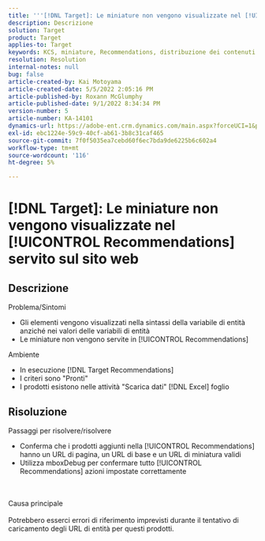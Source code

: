 ```yaml
---
title: '''[!DNL Target]: Le miniature non vengono visualizzate nel [!UICONTROL Recommendations] servito sul sito web"'
description: Descrizione
solution: Target
product: Target
applies-to: Target
keywords: KCS, miniature, Recommendations, distribuzione dei contenuti
resolution: Resolution
internal-notes: null
bug: false
article-created-by: Kai Motoyama
article-created-date: 5/5/2022 2:05:16 PM
article-published-by: Roxann McGlumphy
article-published-date: 9/1/2022 8:34:34 PM
version-number: 5
article-number: KA-14101
dynamics-url: https://adobe-ent.crm.dynamics.com/main.aspx?forceUCI=1&pagetype=entityrecord&etn=knowledgearticle&id=4f2d5b63-7ccc-ec11-a7b5-6045bd00d995
exl-id: ebc1224e-59c9-40cf-ab61-3b8c31caf465
source-git-commit: 7f0f5035ea7cebd60f6ec7bda9de6225b6c602a4
workflow-type: tm+mt
source-wordcount: '116'
ht-degree: 5%

---
```


# [!DNL Target]: Le miniature non vengono visualizzate nel [!UICONTROL Recommendations] servito sul sito web

## Descrizione

Problema/Sintomi<br>
- Gli elementi vengono visualizzati nella sintassi della variabile di entità anziché nei valori delle variabili di entità
- Le miniature non vengono servite in [!UICONTROL Recommendations]

Ambiente
- In esecuzione [!DNL Target Recommendations]
- I criteri sono &quot;Pronti&quot;
- I prodotti esistono nelle attività &quot;Scarica dati&quot; [!DNL Excel] foglio



## Risoluzione

Passaggi per risolvere/risolvere
- Conferma che i prodotti aggiunti nella [!UICONTROL Recommendations] hanno un URL di pagina, un URL di base e un URL di miniatura validi
- Utilizza mboxDebug per confermare tutto [!UICONTROL Recommendations] azioni impostate correttamente

<br><br>Causa principale<br><br>
Potrebbero esserci errori di riferimento imprevisti durante il tentativo di caricamento degli URL di entità per questi prodotti.
